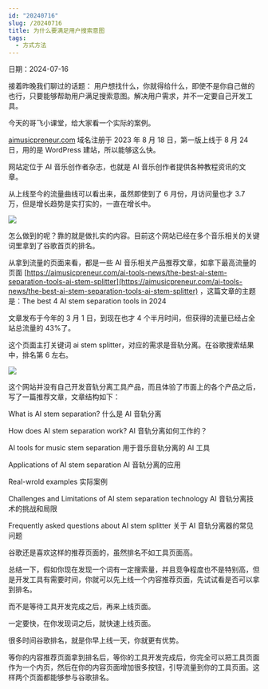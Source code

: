 ```yaml
---
id: "20240716"
slug: /20240716
title: 为什么要满足用户搜索意图
tags:
  - 方式方法
---
```

日期：2024-07-16

接着昨晚我们聊过的话题：
用户想找什么，你就得给什么，即使不是你自己做的也行，只要能够帮助用户满足搜索意图。解决用户需求，并不一定要自己开发工具。

今天的哥飞小课堂，给大家看一个实际的案例。

[aimusicpreneur.com](aimusicpreneur.com) 域名注册于 2023 年 8 月 18 日，第一版上线于 8 月 24 日，用的是 WordPress 建站，所以能够这么快。

网站定位于 AI 音乐创作者杂志，也就是 AI 音乐创作者提供各种教程资讯的文章。

从上线至今的流量曲线可以看出来，虽然即使到了 6 月份，月访问量也才 3.7 万，但是增长趋势是实打实的，一直在增长中。

![](https://images.lummstudio.com/images/2024/08/miniclass/20240716-01.jpg)

怎么做到的呢？靠的就是做扎实的内容。目前这个网站已经在多个音乐相关的关键词里拿到了谷歌首页的排名。

从拿到流量的页面来看，都是一些 AI 音乐相关产品推荐文章，如拿下最高流量的页面 [https://aimusicpreneur.com/ai-tools-news/the-best-ai-stem-separation-tools-ai-stem-splitter](https://aimusicpreneur.com/ai-tools-news/the-best-ai-stem-separation-tools-ai-stem-splitter) ，这篇文章的主题是：The best 4 AI stem separation tools in 2024

文章发布于今年的 3 月 1 日，到现在也才 4 个半月时间，但获得的流量已经占全站总流量的 43%了。

这个页面主打关键词 ai stem splitter，对应的需求是音轨分离。在谷歌搜索结果中，排名第 6 左右。 

![](https://images.lummstudio.com/images/2024/08/miniclass/20240716-02.jpg)

这个网站并没有自己开发音轨分离工具产品，而且体验了市面上的各个产品之后，写了一篇推荐文章，文章结构如下：

What is AI stem separation? 什么是 AI 音轨分离

How does AI stem separation work? AI 音轨分离如何工作的？

AI tools for music stem separation 用于音乐音轨分离的 AI 工具

Applications of AI stem separation AI 音轨分离的应用

Real-wrold examples 实际案例

Challenges and Limitations of AI stem separation technology AI 音轨分离技术的挑战和局限

Frequently asked questions about AI stem splitter 关于 AI 音轨分离器的常见问题

谷歌还是喜欢这样的推荐页面的，虽然排名不如工具页面高。

总结一下，假如你现在发现一个词有一定搜索量，并且竞争程度也不是特别高，但是开发工具有需要时间，你就可以先上线一个内容推荐页面，先试试看是否可以拿到排名。

而不是等待工具开发完成之后，再来上线页面。

一定要快，在你发现词之后，就快速上线页面。

很多时间谷歌排名，就是你早上线一天，你就更有优势。

等你的内容推荐页面拿到排名后，等你的工具开发完成后，你完全可以把工具页面作为一个内页，然后在你的内容页面增加很多按钮，引导流量到你的工具页面。这样两个页面都能够参与谷歌排名。